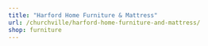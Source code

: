 ```yaml
---
title: "Harford Home Furniture & Mattress"
url: /churchville/harford-home-furniture-and-mattress/
shop: furniture
---
```


